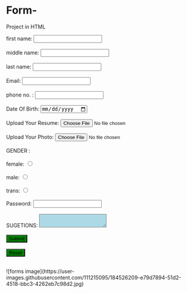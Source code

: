 # Form-
Project in HTML

<!-- saved from url=(0031)file:///D:/SAILI/html/form.html -->
<html><head><meta http-equiv="Content-Type" content="text/html; charset=windows-1252">
<link rel="stylesheet" href="./form_files/style.css">
<style>

</style>
<script src="./form_files/styl.js.download"></script>
<title>FORM</title></head>

<body><form>
first name: <input type="name" name="firstname" id="firstname"><br><br>
middle name: <input type="name" name="middlename" id="middlename"><br><br>
last name: <input type="name" name="lastname" id="lastname"><br><br>
Email: <input type="gmail" name="email" id="email"><br><br>
phone no. : <input type="tel" name="mobileno" id="mobileno"><br><br>
Date Of Birth: <input type="date" name="date" id="date"><br><br>
Upload Your Resume: <input type="file" name="photo" id="photo"><br><br>
Upload Your Photo: <input type="file" name="photo" id="photo"><br><br>
GENDER :<br><br>
female: <input type="radio" name="female" id="female"><br><br>
male: <input type="radio" name="male" id="male"><br><br>
trans: <input type="radio" name="tans" id="trans"><br><br>
Password: <input type="password" name="password" id="password"><br><br>
SUGETIONS:
<textarea name="suggetions" style="background-color:lightblue"></textarea><br><br>
<input type="submit" name="submit" value:"submit"="" style="background-color:green"><br><br>
<input type="reset" name="reset" value:"reset"="" style="background-color:green"><br><br>
</form></body></html>![forms image](https://user-images.githubusercontent.com/111215095/184526209-e79d7894-51d2-4518-bbc3-4262eb7c98d2.jpg)
